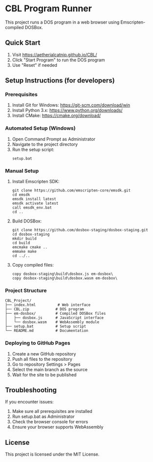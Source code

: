 # CBL Program Runner

This project runs a DOS program in a web browser using Emscripten-compiled DOSBox.

## Quick Start

1. Visit https://aetherialcatnip.github.io/CBL/
2. Click "Start Program" to run the DOS program
3. Use "Reset" if needed

## Setup Instructions (for developers)

### Prerequisites

1. Install Git for Windows: https://git-scm.com/download/win
2. Install Python 3.x: https://www.python.org/downloads/
3. Install CMake: https://cmake.org/download/

### Automated Setup (Windows)

1. Open Command Prompt as Administrator
2. Navigate to the project directory
3. Run the setup script:
   ```batch
   setup.bat
   ```

### Manual Setup

1. Install Emscripten SDK:
   ```batch
   git clone https://github.com/emscripten-core/emsdk.git
   cd emsdk
   emsdk install latest
   emsdk activate latest
   call emsdk_env.bat
   cd ..
   ```

2. Build DOSBox:
   ```batch
   git clone https://github.com/dosbox-staging/dosbox-staging.git
   cd dosbox-staging
   mkdir build
   cd build
   emcmake cmake ..
   emmake make
   cd ../..
   ```

3. Copy compiled files:
   ```batch
   copy dosbox-staging\build\dosbox.js em-dosbox\
   copy dosbox-staging\build\dosbox.wasm em-dosbox\
   ```

### Project Structure

```
CBL_Project/
├── index.html          # Web interface
├── CBL.zip            # DOS program
├── em-dosbox/         # Compiled DOSBox files
│   ├── dosbox.js      # JavaScript interface
│   └── dosbox.wasm    # WebAssembly module
├── setup.bat          # Setup script
└── README.md          # Documentation
```

### Deploying to GitHub Pages

1. Create a new GitHub repository
2. Push all files to the repository
3. Go to repository Settings > Pages
4. Select the main branch as the source
5. Wait for the site to be published

## Troubleshooting

If you encounter issues:

1. Make sure all prerequisites are installed
2. Run setup.bat as Administrator
3. Check the browser console for errors
4. Ensure your browser supports WebAssembly

## License

This project is licensed under the MIT License. 